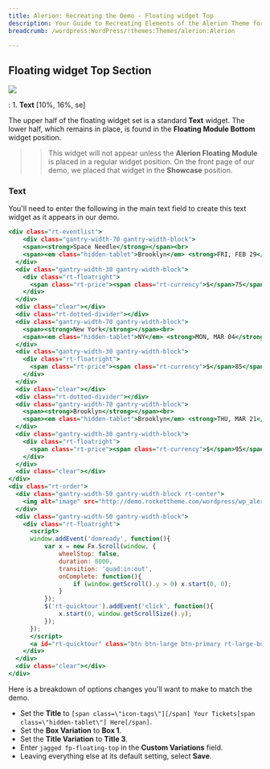 ```yaml
---
title: Alerion: Recreating the Demo - Floating widget Top
description: Your Guide to Recreating Elements of the Alerion Theme for WordPress
breadcrumb: /wordpress:WordPress/!themes:Themes/alerion:Alerion

---
```


Floating widget Top Section
-----

![][demo]

:	1. **Text** [10%, 16%, se]

The upper half of the floating widget set is a standard **Text** widget. The lower half, which remains in place, is found in the **Floating Module Bottom** widget position.

>> This widget will not appear unless the **Alerion Floating Module** is placed in a regular widget position. On the front page of our demo, we placed that widget in the **Showcase** position.

### Text

You'll need to enter the following in the main text field to create this text widget as it appears in our demo.

~~~ .html
<div class="rt-eventlist">
    <div class="gantry-width-70 gantry-width-block">
    <span><strong>Space Needle</strong></span><br>
    <span><em class="hidden-tablet">Brooklyn</em> <strong>FRI, FEB 29</strong>, 2013</span>
  </div>
  <div class="gantry-width-30 gantry-width-block">
    <div class="rt-floatright">
      <span class="rt-price"><span class="rt-currency">$</span>75</span>
    </div>  
  </div>
  <div class="clear"></div>
  <div class="rt-dotted-divider"></div>
  <div class="gantry-width-70 gantry-width-block">
    <span><strong>New York</strong></span><br>
    <span><em class="hidden-tablet">NY</em> <strong>MON, MAR 04</strong>, 2013</span>
  </div>
  <div class="gantry-width-30 gantry-width-block">
    <div class="rt-floatright">
      <span class="rt-price"><span class="rt-currency">$</span>85</span>
    </div>  
  </div>
  <div class="clear"></div>
  <div class="rt-dotted-divider"></div>
  <div class="gantry-width-70 gantry-width-block">
    <span><strong>Brooklyn</strong></span><br>
    <span><em class="hidden-tablet">Brooklyn</em> <strong>THU, MAR 21</strong>, 2013</span>
  </div>
  <div class="gantry-width-30 gantry-width-block">
    <div class="rt-floatright">
      <span class="rt-price"><span class="rt-currency">$</span>95</span>
    </div>  
  </div>
  <div class="clear"></div>
</div>
<div class="rt-order">
  <div class="gantry-width-50 gantry-width-block rt-center">
    <img alt="image" src="http://demo.rockettheme.com/wordpress/wp_alerion/wp-content/rockettheme/rt_alerion_wp/frontpage/showcase/cards.jpg" class="largemargintop">
  </div>
  <div class="gantry-width-50 gantry-width-block">
    <div class="rt-floatright">
      <script>
      window.addEvent('domready', function(){
          var x = new Fx.Scroll(window, {
              wheelStop: false, 
              duration: 8000, 
              transition: 'quad:in:out',
              onComplete: function(){
                  if (window.getScroll().y > 0) x.start(0, 0);
              }
          });
          $('rt-quicktour').addEvent('click', function(){
              x.start(0, window.getScrollSize().y);
          });
      });
      </script>     
      <a id="rt-quicktour" class="btn btn-large btn-primary rt-large-button" href="#"><span class="hidden-tablet">Quick </span>Tour</a>
    </div>    
  </div>
  <div class="clear"></div>
</div>
~~~

Here is a breakdown of options changes you'll want to make to match the demo.

* Set the **Title** to `[span class=\"icon-tags\"][/span] Your Tickets[span class=\"hidden-tablet\"] Here[/span]`.
* Set the **Box Variation** to **Box 1**.
* Set the **Title Variation** to **Title 3**.
* Enter `jagged fp-floating-top` in the **Custom Variations** field.
* Leaving everything else at its default setting, select **Save**.

[demo]: assets/demo_3.jpeg